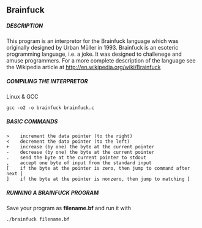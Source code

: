 ## Brainfuck


##### DESCRIPTION

This program is an interpretor for the Brainfuck language which was originally
designed by Urban Müller in 1993. Brainfuck is an esoteric programming language,
i.e. a joke. It was designed to challenege and amuse programmers. For a more
complete description of the language see the Wikipedia article at
http://en.wikipedia.org/wiki/Brainfuck

##### COMPILING THE INTERPRETOR
 Linux & GCC

    gcc -o2 -o brainfuck brainfuck.c


##### BASIC COMMANDS
    >    increment the data pointer (to the right)
    <    decrement the data pointer (to the left)
    +    increase (by one) the byte at the current pointer
    -    decrease (by one) the byte at the current pointer
    .    send the byte at the current pointer to stdout
    ,    accept one byte of input from the standard input
    [    if the byte at the pointer is zero, then jump to command after next ]
    ]    if the byte at the pointer is nonzero, then jump to matching [

##### RUNNING A BRAINFUCK PROGRAM

Save your program as **filename.bf** and run it with

    ./brainfuck filename.bf
